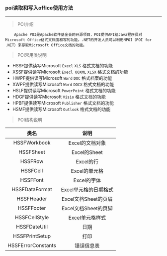 ### poi读取和写入office使用方法

---

> POI介绍

        Apache POI是Apache软件基金会的开源项目，POI提供API给Java程序员对Microsoft Office格式文档度和写的功能。.NET的开发人员可以利用NPOI（POI for .NET）来存取Microsoft Office文档的功能。

> POI常用类说明

+ HSSF提供读写Microsoft `Execl` `XLS` 格式文档的功能
+ XSSF提供读写Microsoft `Execl OOXML` `XLSX` 格式文档的功能
+ HWPF提供读写Microsoft `Word` `DOC` 格式档案的功能
+ XWPF提供读写Microsoft `Word` `DOCX` 格式文档的功能
+ HSLF提供读写Microsoft `PowerPoint` 格式文档的功能
+ HDGF提供读写Microsoft `Visio` 格式文档的功能
+ HPBF提供读写Microsoft `Publisher` 格式文档的功能
+ HSMF提供读写Microsoft `Outlook` 格式文档的功能

> POI结构说明

| 类名                 | 说明              |
|:------------------:|:---------------:|
| HSSFWorkbook       | Excel的文档对象      |
| HSSFSheet          | Excel的Sheet     |
| HSSFRow            | Excel的行         |
| HSSFCell           | Excel的单元格       |
| HSSFFont           | Excel的字体        |
| HSSFDataFormat     | Excel单元格的日期格式   |
| HSSFHeader         | Excel文档Sheet的页眉 |
| HSSFFooter         | Excel文档Sheet的页脚 |
| HSSFCellStyle      | Excel单元格样式      |
| HSSFDateUtil       | 日期              |
| HSSFPrintSetup     | 打印              |
| HSSFErrorConstants | 错误信息表           |

